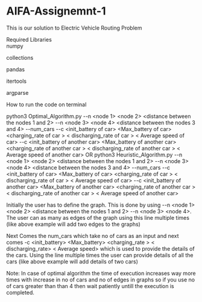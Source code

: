 # AIFA-Assignemnt-1
This is our solution to Electric Vehicle Routing Problem

Required Libraries  
numpy

collections

pandas

itertools

argparse

How to run the code on terminal


python3 Optimal_Algorithm.py  --n <node 1> <node 2> <distance between the nodes 1 and 2> --n <node 3> <node 4> <distance between the nodes 3 and 4> --num_cars <no of cars> --c <source of car> <destination of car> <init_battery of car> <Max_battery of car> <charging_rate of car > < discharging_rate of car > < Average speed of car> 
 --c <source of another car> <destination of another car> <init_battery of another car> <Max_battery of another car> <charging_rate of another car > < discharging_rate of another car > < Average speed of another car> 
                                  OR 
python3 Heuristic_Algorithm.py  --n <node 1> <node 2> <distance between the nodes 1 and 2> --n <node 3> <node 4> <distance between the nodes 3 and 4> --num_cars <no of cars> --c <source of car> <destination of car> <init_battery of car> <Max_battery of car> <charging_rate of car > < discharging_rate of car > < Average speed of car> 
 --c <source of another car> <destination of another car> <init_battery of another car> <Max_battery of another car> <charging_rate of another car > < discharging_rate of another car > < Average speed of another car> 
  
Initially the user has to define the graph. This is done by using  --n <node 1> <node 2> <distance between the nodes 1 and 2> --n <node 3> <node 4>. The user can as many as edges of the graph using this line multiple times (like above example will add two edges to the graphs)

Next Comes the num_cars which take no of cars as an input and next comes -c <source> <destination> <init_battery> <Max_battery> <charging_rate > < discharging_rate> < Average speed> which is used to provide the details of the cars. Using the line multiple times the user can provide details of all the cars (like above example will add details of two cars)
  
Note: In case of optimal algorithm the time of execution increases way more times with increase in no of cars and no of edges in graphs so if you use no of cars greater than than 4 then wait patiently untill the execution is completed. 
